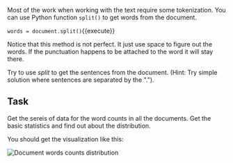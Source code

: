 Most of the work when working with the text require some tokenization. You can use Python function `split()` to get words from the document.

`words = document.split()`{{execute}}

Notice that this method is not perfect. It just use space to figure out the words. If the punctuation happens to be attached to the word it will stay there.

Try to use *split* to get the sentences from the document. (Hint: Try simple solution where sentences are separated by the ".").

## Task

Get the sereis of data for the word counts in all the documents. Get the basic statistics and find out about the distribution.

You should get the visualization like this:

<img src="/basiafusinska/courses/nlp-with-python/text-cleaning/assets/doc_words.png" alt="Document words counts distribution">
